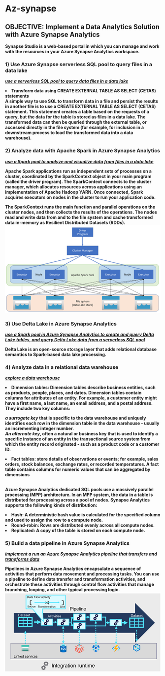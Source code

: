 # Az-synapse
## <b> OBJECTIVE: Implement a Data Analytics Solution with Azure Synapse Analytics

<iI><b>Synapse Studio</b> is a web-based portal in which you can manage and work with the resources in your Azure Synapse Analytics workspace.</i>

### 1) Use Azure Synapse serverless SQL pool to query files in a data lake
<u><i>use a serverless SQL pool to query data files in a data lake</i></u>
<li>Transform data using CREATE EXTERNAL TABLE AS SELECT (CETAS) statements</li>
A simple way to use SQL to transform data in a file and persist the results in another file is to use a CREATE EXTERNAL TABLE AS SELECT (CETAS) statement. This statement creates a table based on the requests of a query, but the data for the table is stored as files in a data lake. The transformed data can then be queried through the external table, or accessed directly in the file system (for example, for inclusion in a downstream process to load the transformed data into a data warehouse).

### 2) Analyze data with Apache Spark in Azure Synapse Analytics
<u><i>use a Spark pool to analyze and visualize data from files in a data lake</i></u>

Apache Spark applications run as independent sets of processes on a cluster, coordinated by the SparkContext object in your main program (called the driver program). The SparkContext connects to the cluster manager, which allocates resources across applications using an implementation of Apache Hadoop YARN. Once connected, Spark acquires executors on nodes in the cluster to run your application code.

The SparkContext runs the main function and parallel operations on the cluster nodes, and then collects the results of the operations. The nodes read and write data from and to the file system and cache transformed data in-memory as Resilient Distributed Datasets (RDDs).<br>
![spark_overview](./images/sp.png)

### 3) Use Delta Lake in Azure Synapse Analytics
<u><i>use a Spark pool in Azure Synapse Analytics to create and query Delta Lake tables, and query Delta Lake data from a serverless SQL pool</i></u>

Delta Lake is an open-source storage layer that adds relational database semantics to Spark-based data lake processing.

### 4) Analyze data in a relational data warehouse

 <u><i>explore a data warehouse</i></u>
<li> Dimension tables: Dimension tables describe business entities, such as products, people, places, and dates. Dimension tables contain columns for attributes of an entity. For example, a customer entity might have a first name, a last name, an email address, and a postal address.  They include two key columns:

<i>a surrogate key </i>that is specific to the data warehouse and uniquely identifies each row in the dimension table in the data warehouse - usually an incrementing integer number.<br>
<i>An alternate key</i>, often a natural or business key that is used to identify a specific instance of an entity in the transactional source system from which the entity record originated - such as a product code or a customer ID.<br>

<li>Fact tables: store details of observations or events; for example, sales orders, stock balances, exchange rates, or recorded temperatures. A fact table contains columns for numeric values that can be aggregated by dimensions<br><br>

Azure Synapse Analytics dedicated SQL pools use a massively parallel processing (MPP) architecture. In an MPP system, the data in a table is distributed for processing across a pool of nodes. Synapse Analytics supports the following kinds of distribution:

<li>Hash: A deterministic hash value is calculated for the specified column and used to assign the row to a compute node.
<li>Round-robin: Rows are distributed evenly across all compute nodes.
<li>Replicated: A copy of the table is stored on each compute node.

### 5) Build a data pipeline in Azure Synapse Analytics
 <u><i>implement a run an Azure Synapse Analytics pipeline that transfers and transforms data</i></u>

Pipelines in Azure Synapse Analytics encapsulate a sequence of activities that perform data movement and processing tasks. You can use a pipeline to define data transfer and transformation activities, and orchestrate these activities through control flow activities that manage branching, looping, and other typical processing logic.<br>
![pipeline](./images/pipeline.png)
